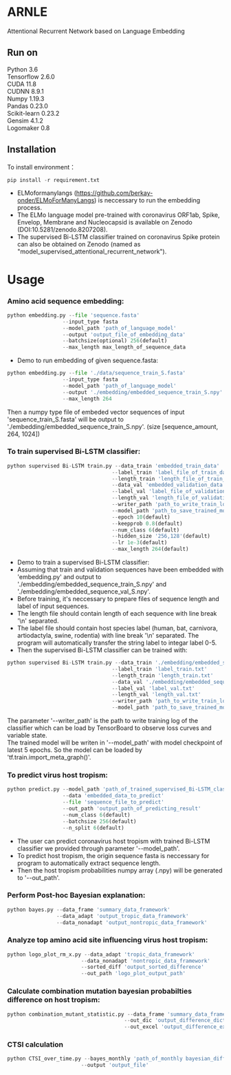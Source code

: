 # ARNLE
Attentional Recurrent Network based on Language Embedding
## Run on
Python 3.6 <br>
Tensorflow 2.6.0 <br>
CUDA 11.8 <br>
CUDNN 8.9.1 <br>
Numpy 1.19.3 <br>
Pandas 0.23.0 <br>
Scikit-learn 0.23.2 <br>
Gensim 4.1.2 <br>
Logomaker 0.8 <br>

## Installation
To install environment：
```Python
pip install -r requirement.txt
```
* ELMoformanylangs (https://github.com/berkay-onder/ELMoForManyLangs) is neccessary to run the embedding process. <br>
* The ELMo language model pre-trained with coronavirus ORF1ab, Spike, Envelop, Membrane and Nucleocapsid is available on Zenodo (DOI:10.5281/zenodo.8207208).
* The supervised Bi-LSTM classifier trained on coronavirus Spike protein can also be obtained on Zenodo (named as "model_supervised_attentional_recurrent_network"). <br>
# Usage
### Amino acid sequence embedding: 
```Python
python embedding.py --file 'sequence.fasta'
                  --input_type fasta
                  --model_path 'path_of_language_model'
                  --output 'output_file_of_embedding_data'
                  --batchsize(optional) 256(default)
                  --max_length max_length_of_sequence_data
```
* Demo to run embedding of given sequence.fasta:
```Python
python embedding.py --file './data/sequence_train_S.fasta'
                  --input_type fasta
                  --model_path 'path_of_language_model'
                  --output './embedding/embedded_sequence_train_S.npy'
                  --max_length 264
```
Then a numpy type file of embeded vector sequences of input 'sequence_train_S.fasta' will be output to './embedding/embedded_sequence_train_S.npy'. (size [sequence_amount, 264, 1024])
### To train supervised Bi-LSTM classifier:
```Python
python supervised Bi-LSTM train.py --data_train 'embedded_train_data'
                                  --label_train 'label_file_of_train_data'
                                  --length_train 'length_file_of_train_data'
                                  --data_val 'embedded_validation_data'
                                  --label_val 'label_file_of_validation_data'
                                  --length_val 'length_file_of_validation_data'
                                  --writer_path 'path_to_write_train_log'
                                  --model_path 'path_to_save_trained_model'
                                  --epoch 10(default)
                                  --keepprob 0.8(default)
                                  --num_class 6(default)
                                  --hidden_size '256,128'(default)
                                  --lr 1e-3(default)
                                  --max_length 264(default)
```
* Demo to train a supervised Bi-LSTM classifier:
* Assuming that train and validation sequences have been embedded with 'embedding.py' and output to './embedding/embedded_sequence_train_S.npy' and './embedding/embedded_sequence_val_S.npy'. <br>
* Before training, it's neccessary to prepare files of sequence length and label of input sequences. <br>
* The length file should contain length of each sequence with line break '\n' separated. <br>
* The label file should contain host species label (human, bat, carnivora, artiodactyla, swine, rodentia) with line break '\n' separated. The program will automatically transfer the string label to integar label 0-5.
* Then the supervised Bi-LSTM classifier can be trained with:
```Python
python supervised Bi-LSTM train.py --data_train './embedding/embedded_sequence_train_S.npy'
                                  --label_train 'label_train.txt'
                                  --length_train 'length_train.txt'
                                  --data_val './embedding/embedded_sequence_val_S.npy'
                                  --label_val 'label_val.txt'
                                  --length_val 'length_val.txt'
                                  --writer_path 'path_to_write_train_log'
                                  --model_path 'path_to_save_trained_model'
```
The parameter '--writer_path' is the path to write training log of the classifier which can be load by TensorBoard to observe loss curves and variable state. <br>
The trained model will be writen in '--model_path' with model checkpoint of latest 5 epochs. So the model can be loaded by 'tf.train.import_meta_graph()'.
### To predict virus host tropism:
```Python
python predict.py --model_path 'path_of_trained_supervised_Bi-LSTM_classifier'
                  --data 'embedded_data_to_predict'
                  --file 'sequence_file_to_predict'
                  --out_path 'output_path_of_predicting_result'
                  --num_class 6(default)
                  --batchsize 256(default)
                  --n_split 6(default)
```
* The user can predict coronavirus host tropism with trained Bi-LSTM classifier we provided through parameter '--model_path'. <br>
* To predict host tropism, the origin sequence fasta is neccessary for program to automatically extract sequence length. <br>
* Then the host tropism probabilities numpy array (.npy) will be generated to '--out_path'.
### Perform Post-hoc Bayesian explanation:
```Python
python bayes.py --data_frame 'summary_data_framework'
                --data_adapt 'output_tropic_data_framework'
                --data_nonadapt 'output_nontropic_data_framework'
```

### Analyze top amino acid site influencing virus host tropism:
```Python
python logo_plot_rm_x.py --data_adapt 'tropic_data_framework'
                        --data_nonadapt 'nontropic_data_framework'
                        --sorted_diff 'output_sorted_difference'
                        --out_path 'logo_plot_output_path'
```

### Calculate combination mutation bayesian probabilties difference on host tropism:
```Python
python combination_mutant_statistic.py --data_frame 'summary_data_framework'
                                      --out_dic 'output_difference_dictionary'
                                      --out_excel 'output_difference_excel'
```

### CTSI calculation
```Python
python CTSI_over_time.py --bayes_monthly 'path_of_monthly bayesian_difference'
                        --output 'output_file'
```
